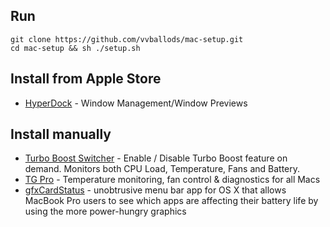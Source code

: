 ## Run
```
git clone https://github.com/vvballods/mac-setup.git
cd mac-setup && sh ./setup.sh
```

## Install from Apple Store
- [HyperDock](https://apps.apple.com/us/app/hyperdock/id449830122?mt=12) - Window Management/Window Previews

## Install manually
- [Turbo Boost Switcher](http://tbswitcher.rugarciap.com/) - Enable / Disable Turbo Boost feature on demand.
                                                      Monitors both CPU Load, Temperature, Fans and Battery.
- [TG Pro](https://www.tunabellysoftware.com/tgpro) - Temperature monitoring, fan control & diagnostics for all Macs
- [gfxCardStatus](https://gfx.io/) - unobtrusive menu bar app for OS X that allows MacBook Pro users to see which apps are affecting their battery life by using the more power-hungry graphics